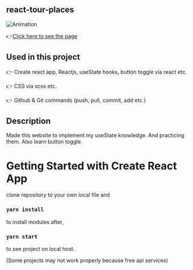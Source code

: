 ## react-tour-places

![Animation](https://github.com/bbluechip/react-album-app/blob/master/Albums.gif)

👉[Click here to see the page](https://react-album-app.vercel.app/)

## Used in this project
👉 Create react app, Reactjs, useState hooks, button toggle via react etc.

👉 CSS via scss etc.

👉 Github & Git commands (push, pull, commit, add etc.)

## Description
Made this website to implement my useState knowledge. And practicing them. Also learn button toggle.

# Getting Started with Create React App
clone repository to your own local file and

### `yarn install`

to install modules after,

### `yarn start`

to see project on local host. 

(Some projects may not work properly because free api services)



